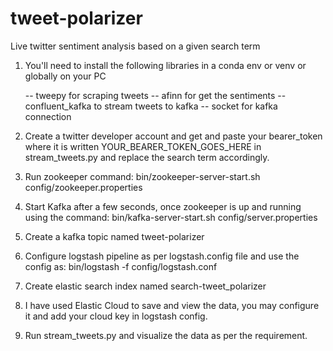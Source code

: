 # tweet-polarizer
Live twitter sentiment analysis based on a given search term 


1. You'll need to install the following libraries in a conda env or venv or globally on your PC

    -- tweepy for scraping tweets
    -- afinn for get the sentiments
    -- confluent_kafka to stream tweets to kafka
    -- socket for kafka connection

2. Create a twitter developer account and get and paste your bearer_token where it is written YOUR_BEARER_TOKEN_GOES_HERE in stream_tweets.py and replace the search term accordingly.
3. Run zookeeper command: bin/zookeeper-server-start.sh config/zookeeper.properties
4. Start Kafka after a few seconds, once zookeeper is up and running using the command: bin/kafka-server-start.sh config/server.properties
5. Create a kafka topic named tweet-polarizer
6. Configure logstash pipeline as per logstash.config file and use the config as: bin/logstash -f config/logstash.conf
7. Create elastic search index named search-tweet_polarizer
8. I have used Elastic Cloud to save and view the data, you may configure it and add your cloud key in logstash config.
9. Run stream_tweets.py and visualize the data as per the requirement.
